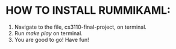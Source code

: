 # HOW TO INSTALL RUMMIKAML:

  1. Navigate to the file, cs3110-final-project, on terminal.
  2. Run *make play* on terminal.
  3. You are good to go! Have fun!
